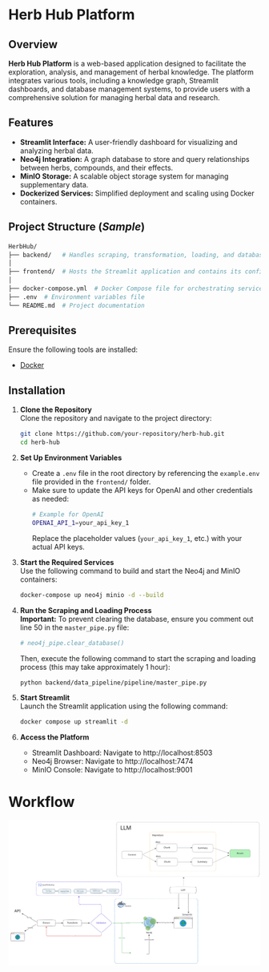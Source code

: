 # Herb Hub Platform
## Overview
**Herb Hub Platform** is a web-based application designed to facilitate the exploration, analysis, and management of herbal knowledge. The platform integrates various tools, including a knowledge graph, Streamlit dashboards, and database management systems, to provide users with a comprehensive solution for managing herbal data and research.

## Features
- **Streamlit Interface:** A user-friendly dashboard for visualizing and analyzing herbal data.
- **Neo4j Integration:** A graph database to store and query relationships between herbs, compounds, and their effects.
- **MinIO Storage:** A scalable object storage system for managing supplementary data.
- **Dockerized Services:** Simplified deployment and scaling using Docker containers.

## Project Structure (*Sample*)
```bash
HerbHub/
├── backend/   # Handles scraping, transformation, loading, and database management
│
├── frontend/  # Hosts the Streamlit application and contains its configuration files
│
├── docker-compose.yml  # Docker Compose file for orchestrating services
├── .env  # Environment variables file
└── README.md  # Project documentation
```
## Prerequisites
Ensure the following tools are installed:
- [Docker](https://www.docker.com/)

## Installation  

1. **Clone the Repository**  
   Clone the repository and navigate to the project directory:  
   ```bash  
   git clone https://github.com/your-repository/herb-hub.git  
   cd herb-hub  
   ```  

2. **Set Up Environment Variables**  
   - Create a `.env` file in the root directory by referencing the `example.env` file provided in the `frontend/` folder.  
   - Make sure to update the API keys for OpenAI and other credentials as needed:  
     ```bash
     # Example for OpenAI
     OPENAI_API_1=your_api_key_1
     ```
     Replace the placeholder values (`your_api_key_1`, etc.) with your actual API keys.  

3. **Start the Required Services**  
   Use the following command to build and start the Neo4j and MinIO containers:  
   ```bash  
   docker-compose up neo4j minio -d --build  
   ```  

4. **Run the Scraping and Loading Process**  
   **Important:** To prevent clearing the database, ensure you comment out line 50 in the `master_pipe.py` file:  
   ```python  
   # neo4j_pipe.clear_database()  
   ```  
   Then, execute the following command to start the scraping and loading process (this may take approximately 1 hour):  
   ```bash  
   python backend/data_pipeline/pipeline/master_pipe.py  
   ```  

5. **Start Streamlit**  
   Launch the Streamlit application using the following command:  
   ```bash  
   docker compose up streamlit -d  
   ```  
6. **Access the Platform**
   - Streamlit Dashboard: Navigate to http://localhost:8503
   - Neo4j Browser: Navigate to http://localhost:7474
   - MinIO Console: Navigate to http://localhost:9001

# Workflow
<p align="center">
  <img src="https://github.com/Thanaraklee/HerbHub/blob/bankmain/workflow.svg" alt="PySpark" style="width:1000px;" />
</p>
